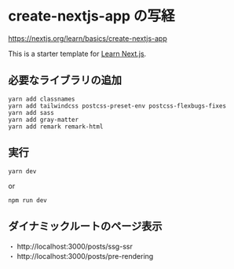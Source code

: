 # create-nextjs-app の写経   
https://nextjs.org/learn/basics/create-nextjs-app   


This is a starter template for [Learn Next.js](https://nextjs.org/learn).

## 必要なライブラリの追加   
```
yarn add classnames   
yarn add tailwindcss postcss-preset-env postcss-flexbugs-fixes   
yarn add sass   
yarn add gray-matter
yarn add remark remark-html
```


## 実行
```
yarn dev
```
 or
```
npm run dev
```

## ダイナミックルートのページ表示   
・ http://localhost:3000/posts/ssg-ssr   
・ http://localhost:3000/posts/pre-rendering   

